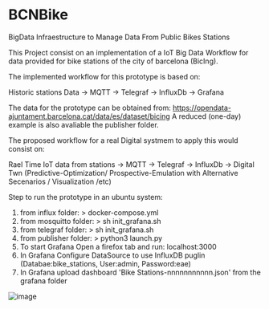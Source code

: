 # BCNBike
BigData Infraestructure to Manage Data From Public Bikes Stations

This Project consist on an implementation of a IoT Big Data Workflow for data provided for bike stations of the city of barcelona (BicIng). 

The implemented workflow for this prototype is based on:

Historic stations Data -> MQTT -> Telegraf -> InfluxDb -> Grafana
 
The data for the prototype can be obtained from: https://opendata-ajuntament.barcelona.cat/data/es/dataset/bicing
A reduced (one-day) example is also avaliable the publisher folder.

The proposed workflow for a real Digital systmem to apply this would consist on:

Rael Time IoT data from stations -> MQTT -> Telegraf -> InfluxDb -> Digital Twn (Predictive-Optimization/ Prospective-Emulation with Alternative Secenarios / Visualization /etc)

Step to run the prototype in an ubuntu system:
 1. from influx folder: > docker-compose.yml
 2. from mosquitto folder: > sh init_grafana.sh
 3. from telegraf folder: > sh init_grafana.sh
 4. from publisher folder: > python3 launch.py
 5. To start Grafana Open a firefox tab and run: localhost:3000
 6. In Grafana Configure DataSource to use InfluxDB puglin (Databae:bike_stations, User:admin, Password:eae)
 8. In Grafana upload dashboard 'Bike Stations-nnnnnnnnnnn.json' from the grafana folder


![image](https://github.com/albertonavasADIF/BCNBike/assets/151659651/229b82f4-9d9c-4173-ae0a-50943e97d081)
